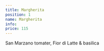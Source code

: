 ```yaml
---
title: Margherita
position: 1
name: Margherita
info: 
price: 115
---
```


San Marzano tomater, Fior di Latte & basilica
